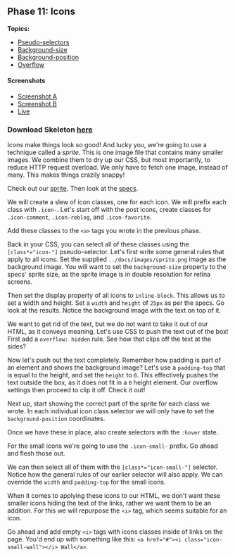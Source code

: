 ## Phase 11: Icons

**Topics:**

- [Pseudo-selectors][t-pseudo-selectors]
- [Background-size][t-background-size]
- [Background-position][t-background-position]
- [Overflow][t-overflow]

#### Screenshots
- [Screenshot A][ss-11-a]
- [Screenshot B][ss-11-b]
- [Live][live-11]

### Download Skeleton [here](https://assets.aaonline.io/fullstack/html-css/projects/micro-projects/css-friends/css-friends-11/skeleton.zip)

Icons make things look so good! And lucky you, we're going to use a
technique called a *sprite*. This is one image file that contains many
smaller images. We combine them to dry up our CSS, but most importantly,
to reduce HTTP request overload. We only have to fetch one image,
instead of many. This makes things crazily snappy!

Check out our [sprite][sprite]. Then look at the [specs][specs].

We will create a slew of icon classes, one for each icon. We will prefix
each class with `.icon-`. Let's start off with the post icons, create
classes for `.icon-comment`, `.icon-reblog`, and `.icon-favorite`.

Add these classes to the `<a>` tags you wrote in the previous phase.

Back in your CSS, you can select all of these classes using the
`[class*="icon-"]` pseudo-selector. Let's first write some general rules
that apply to all icons. Set the supplied `../docs/images/sprite.png`
image as the background image. You will want to set the
`background-size` property to the specs' sprite size, as the sprite
image is in double resolution for retina screens.

Then set the display property of all icons to `inline-block`. This
allows us to set a width and height. Set a `width` and `height` of
`25px` as per the specs. Go look at the results. Notice the background
image with the text on top of it.

We want to get rid of the text, but we do not want to take it out of our
HTML, as it conveys meaning. Let's use CSS to push the text out of the
box! First add a `overflow: hidden` rule. See how that clips off the
text at the sides?

Now let's push out the text completely. Remember how padding is part of
an element and shows the background image? Let's use a `padding-top`
that is equal to the height, and set the `height` to `0`. This
effectively pushes the text outside the box, as it does not fit in a `0`
height element. Our overflow settings then proceed to clip it off. Check
it out!

Next up, start showing the correct part of the sprite for each class we
wrote. In each individual icon class selector we will only have to set
the `background-position` coordinates.

Once we have these in place, also create selectors with the `:hover`
state.

For the small icons we're going to use the `.icon-small-` prefix. Go
ahead and flesh those out.

We can then select all of them with the `[class*="icon-small-"]`
selector. Notice how the general rules of our earlier selector will also
apply. We can override the `width` and `padding-top` for the small
icons.

When it comes to applying these icons to our HTML, we don't want these
smaller icons hiding the text of the links, rather we want them to be an
addition. For this we will repurpose the `<i>` tag, which seems suitable
for an icon.

Go ahead and add empty `<i>` tags with icons classes inside of links on
the page. You'd end up with something like this:
`<a href="#"><i class="icon-small-wall"></i> Wall</a>`.

[ss-11-a]: https://assets.aaonline.io/fullstack/html-css/micro-projects/css-friends/docs/screenshots/11-icons-a.png
[ss-11-b]: https://assets.aaonline.io/fullstack/html-css/micro-projects/css-friends/docs/screenshots/11-icons-b.png
[live-11]: http://appacademy.github.io/css-friends/solution/11-icons.html
[specs]: https://assets.aaonline.io/fullstack/html-css/micro-projects/css-friends/docs/SPECIFICATIONS.md
[sprite]: https://assets.aaonline.io/fullstack/html-css/micro-projects/css-friends/docs/images/sprite.png
[t-background-position]: https://developer.mozilla.org/en-US/docs/Web/CSS/background-position
[t-pseudo-selectors]: http://css-tricks.com/pseudo-class-selectors/
[t-background-size]: https://developer.mozilla.org/en-US/docs/Web/CSS/background-size
[t-overflow]: https://developer.mozilla.org/en-US/docs/Web/CSS/overflow
